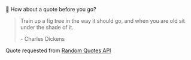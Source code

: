 📣 How about a quote before you go?

> Train up a fig tree in the way it should go, and when you are old sit under the shade of it.
>
> <p>- Charles Dickens</p>

Quote requested from [Random Quotes API](https://github.com/lukePeavey/quotable)
